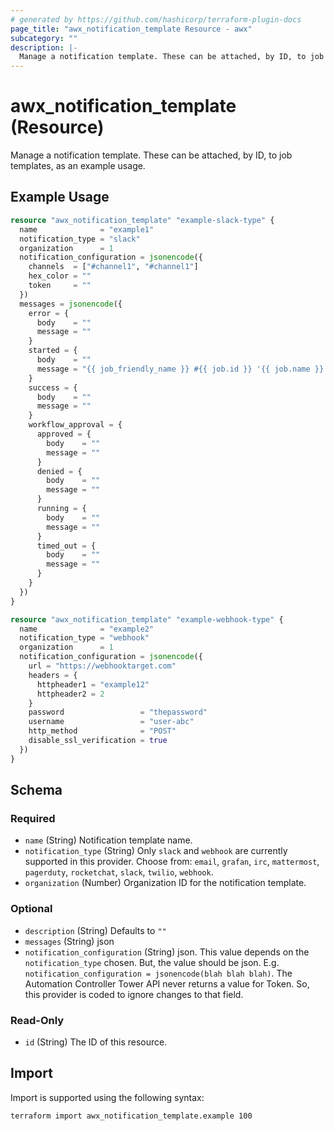 ```yaml
---
# generated by https://github.com/hashicorp/terraform-plugin-docs
page_title: "awx_notification_template Resource - awx"
subcategory: ""
description: |-
  Manage a notification template. These can be attached, by ID, to job templates, as an example usage.
---
```


# awx_notification_template (Resource)

Manage a notification template. These can be attached, by ID, to job templates, as an example usage.

## Example Usage

```terraform
resource "awx_notification_template" "example-slack-type" {
  name              = "example1"
  notification_type = "slack"
  organization      = 1
  notification_configuration = jsonencode({
    channels  = ["#channel1", "#channel1"]
    hex_color = ""
    token     = ""
  })
  messages = jsonencode({
    error = {
      body    = ""
      message = ""
    }
    started = {
      body    = ""
      message = "{{ job_friendly_name }} #{{ job.id }} '{{ job.name }}' {{ job.status }}: {{ url }} Custom Message"
    }
    success = {
      body    = ""
      message = ""
    }
    workflow_approval = {
      approved = {
        body    = ""
        message = ""
      }
      denied = {
        body    = ""
        message = ""
      }
      running = {
        body    = ""
        message = ""
      }
      timed_out = {
        body    = ""
        message = ""
      }
    }
  })
}

resource "awx_notification_template" "example-webhook-type" {
  name              = "example2"
  notification_type = "webhook"
  organization      = 1
  notification_configuration = jsonencode({
    url = "https://webhooktarget.com"
    headers = {
      httpheader1 = "example12"
      httpheader2 = 2
    }
    password                 = "thepassword"
    username                 = "user-abc"
    http_method              = "POST"
    disable_ssl_verification = true
  })
}
```

<!-- schema generated by tfplugindocs -->
## Schema

### Required

- `name` (String) Notification template name.
- `notification_type` (String) Only `slack` and `webhook` are currently supported in this provider. Choose from: `email`, `grafan`, `irc`, `mattermost`, `pagerduty`, `rocketchat`, `slack`, `twilio`, `webhook`.
- `organization` (Number) Organization ID for the notification template.

### Optional

- `description` (String) Defaults to `""`
- `messages` (String) json
- `notification_configuration` (String) json. This value depends on the `notification_type` chosen. But, the value should be json. E.g. `notification_configuration = jsonencode(blah blah blah)`. The Automation Controller Tower API never returns a value for Token. So, this provider is coded to ignore changes to that field.

### Read-Only

- `id` (String) The ID of this resource.

## Import

Import is supported using the following syntax:

```shell
terraform import awx_notification_template.example 100
```
